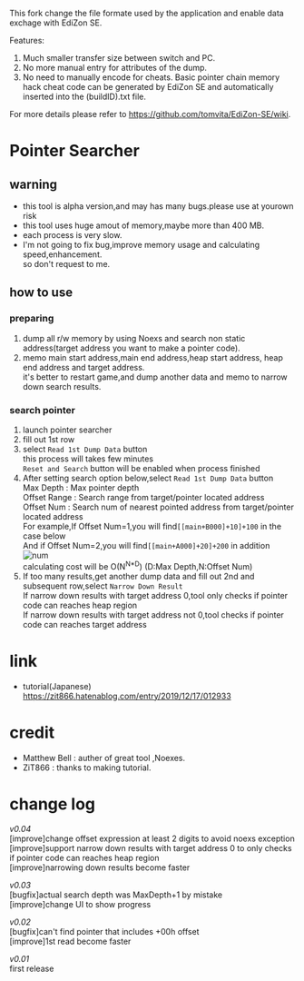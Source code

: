 This fork change the file formate used by the application and enable data exchage with EdiZon SE. 

Features:
1. Much smaller transfer size between switch and PC. 
2. No more manual entry for attributes of the dump.
3. No need to manually encode for cheats. Basic pointer chain memory hack cheat code can be generated by EdiZon SE and automatically inserted into the (buildID).txt file. 

For more details please refer to https://github.com/tomvita/EdiZon-SE/wiki.


# Pointer Searcher
## warning
* this tool is alpha version,and may has many bugs.please use at yourown risk  
* this tool uses huge amout of memory,maybe more than 400 MB.
* each process is very slow.  
* I'm not going to fix bug,improve memory usage and calculating speed,enhancement.  
so don't request to me.  

## how to use
### preparing
1. dump all r/w memory by using Noexs and search non static address(target address you want to make a pointer code).
1. memo main start address,main end address,heap start address, heap end address and target address.  
it's better to restart game,and dump another data and memo to narrow down search results.

### search pointer
1. launch pointer searcher  
1. fill out 1st row  
1. select `Read 1st Dump Data` button  
this process will takes few minutes  
`Reset and Search` button will be enabled when process finished  
1. After setting search option below,select `Read 1st Dump Data` button  
Max Depth : Max pointer depth  
Offset Range : Search range from target/pointer located address  
Offset Num : Search num of nearest pointed address from target/pointer located address  
For example,If Offset Num=1,you will find`[[main+B000]+10]+100` in the case below  
And if Offset Num=2,you will find`[[main+A000]+20]+200` in addition  
![num](https://user-images.githubusercontent.com/59052622/71303971-1b50bf80-2403-11ea-87f0-478df77e75c7.png)  
calculating cost will be O(N<sup>N*D</sup>) (D:Max Depth,N:Offset Num)  
1. If too many results,get another dump data and fill out 2nd and subsequent row,select `Narrow Down Result`  
If narrow down results with target address 0,tool only checks if pointer code can reaches heap region  
If narrow down results with target address not 0,tool checks if pointer code can reaches target address  

# link
* tutorial(Japanese)  
https://zit866.hatenablog.com/entry/2019/12/17/012933

# credit
* Matthew Bell : auther of great tool ,Noexes.
* ZiT866 : thanks to making tutorial.

# change log
*v0.04*  
[improve]change offset expression at least 2 digits to avoid noexs exception  
[improve]support narrow down results with target address 0 to only checks if pointer code can reaches heap region  
[improve]narrowing down results become faster  

*v0.03*  
[bugfix]actual search depth was MaxDepth+1 by mistake  
[improve]change UI to show progress  

*v0.02*  
[bugfix]can't find pointer that includes +00h offset  
[improve]1st read become faster  

*v0.01*  
first release
